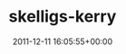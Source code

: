 ---
title:		"skelligs-kerry"
mediatype:		"upload"
description:		"TBC"
date:		"2011-12-11 16:05:55+00:00"
album:		"landscapes"
filename:		"skelligs-kerry.md"
series:		""
cl_public_id:		"landscapes/skelligs-kerry"
cl_version:		1497004744
format:		"tiff"
bytes:		3300492
width:		2560
height:		1440
exposure_mode:		"Auto"
program:		"Aperture-priority AE"
aperture:		"5.0"
focal_length:		"34.0 mm"
iso:		"100"
shutter_speed:		"1/1600"
metering:		"Spot"
flash:		"Off, Did not fire"
white_balance:		"Custom"
colour_temp:		"5950"
has_crop:		"true"
orientation:		"Horizontal (normal)"
camera_model:		"NIKON D7000"
lens_info:		"18-200mm f/3.5-5.6"
artist:		"Matt Finucane"
x_resolution:		"300"
y_resolution:		"300"
---